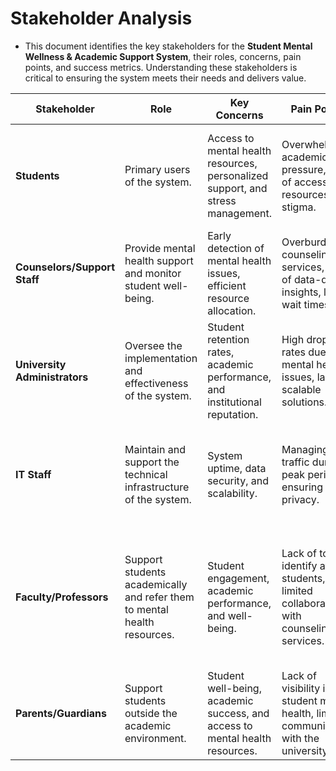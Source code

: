 # Stakeholder Analysis 
* This document identifies the key stakeholders for the **Student Mental Wellness & Academic Support System**, their roles, concerns, pain points, and success metrics. Understanding these stakeholders is critical to ensuring the system meets their needs and delivers value.



| **Stakeholder**            | **Role**                                                                 | **Key Concerns**                                                                 | **Pain Points**                                                                 | **Success Metrics**                                                                 |
|----------------------------|--------------------------------------------------------------------------|----------------------------------------------------------------------------------|--------------------------------------------------------------------------------|------------------------------------------------------------------------------------|
| **Students**               | Primary users of the system.                                             | Access to mental health resources, personalized support, and stress management.  | Overwhelming academic pressure, lack of accessible resources, stigma.          | Improved mental wellness scores, higher academic performance, increased engagement. |
| **Counselors/Support Staff** | Provide mental health support and monitor student well-being.            | Early detection of mental health issues, efficient resource allocation.          | Overburdened counseling services, lack of data-driven insights, long wait times.| Reduced wait times, increased student engagement, better resource allocation.       |
| **University Administrators** | Oversee the implementation and effectiveness of the system.              | Student retention rates, academic performance, and institutional reputation.     | High dropout rates due to mental health issues, lack of scalable solutions.     | Improved retention rates, higher student satisfaction, positive institutional reputation. |
| **IT Staff**               | Maintain and support the technical infrastructure of the system.         | System uptime, data security, and scalability.                                  | Managing high traffic during peak periods, ensuring data privacy.               | 99.5% system availability, secure data storage, efficient handling of concurrent users. |
| **Faculty/Professors**     | Support students academically and refer them to mental health resources. | Student engagement, academic performance, and well-being.                       | Lack of tools to identify at-risk students, limited collaboration with counseling services. | Improved student performance, better communication with counseling services, reduced academic stress. |
| **Parents/Guardians**      | Support students outside the academic environment.                       | Student well-being, academic success, and access to mental health resources.     | Lack of visibility into student mental health, limited communication with the university. | Improved student well-being, better academic outcomes, increased transparency. |

